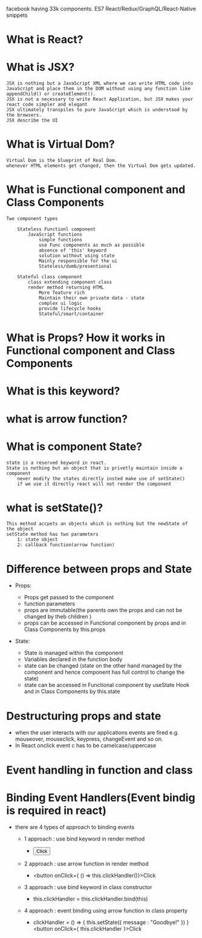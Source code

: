 facebook having 33k components.
ES7 React/Redux/GraphQL/React-Native snippets

# What is React?

# What is JSX?
    JSX is nothing but a JavaScript XML where we can write HTML code into JavaScript and place them in the DOM without using any function like appendChild() or createElement().
    JSX is not a necessary to write React Application, but JSX makes your react code simpler and elegant
    JSX ultimately transpiles to pure JavaScript which is understood by the browsers. 
    JSX describe the UI

# What is Virtual Dom?
    Virtual Dom is the blueprint of Real Dom.
    whenever HTML elements get changed, then the Virtual Dom gets updated.

# What is Functional component and Class Components
    Two component types

        Stateless Functionl component
            JavaScript functions
                simple functions
                use Func components as much as possible
                absence of 'this' keyword
                solution without using state
                Mainly responsible for the ui 
                Stateless/dumb/presentional

        Stateful class component   
            class extending component class
            render method returning HTML
                More feature rich
                Maintain their own private data - state 
                complex ui logic
                provide lifecycle hooks
                Stateful/smart/container

# What is Props? How it works in Functional component and Class Components

# What is this keyword?

# what is arrow function?

# What is component State?
    state is a reserved keyword in react.
    State is nothing but an object that is privetly maintain inside a component
        never modify the states directly insted make use of setState()
        if we use it directly react will not render the component
    

# what is setState()?
    This method accpets an objects which is nothing but the newState of the object 
    setState method has two parameters  
        1: state object
        2: callback function(arrow function)

# Difference between props and State

-  Props:
    - Props get passed to the component
    - function parameters
    - props are immutable(the parents own the props and can not be changed by theb children )
    - props can be accessed in Functional component by props and in Class Components by this.props

-  State:
    - State is managed within the component
    - Variables declared in the function body
    - state can be changed (state on the other hand managed by the component and hence component has full control to change the state)
    - state can be accessed in Functional component by useState Hook and in Class Components by this.state


# Destructuring props and state

- when the user interacts with our applications events are fired e.g. mouseover, mouseclick, keypress, changeEvent and so on.
- In React onclick event c has to be camelcase/uppercase

# Event handling in function and class

# Binding Event Handlers(Event bindig is required in react)
- there are 4 types of approach to binding events
    - 1 approach : use bind keyword in render method 
        - <button onClick={this.clickHandler.bind(this)}>Click</button> 

    - 2 approach : use arrow function in render method 
        - <button onClick={ () => this.clickHandler()}>Click</button> 

    - 3 approach : use bind keyword in class constructor
        - this.clickHandler = this.clickHandler.bind(this)


    - 4 approach : event binding using arrow function in class property
        - clickHandler = () => {
                this.setState({
                    message : "Goodbye!"
                })
            }
        <button onClick={ this.clickHandler }>Click</button>